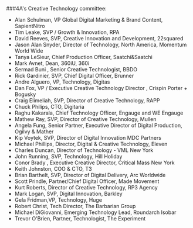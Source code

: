 ###4A's Creative Technology committee:


* Alan Schulman, VP Global Digital Marketing & Brand Content, SapientNitro
* Tim Leake, SVP / Growth & Innovation, RPA
* David Reeves, SVP, Creative Innovation and Development, 22squared
* Jason Alan Snyder, Director of Technology, North America, Momentum World Wide
* Tanya LeSieur, Chief Production Officer, Saatchi&Saatchi
* Mark Avnet, Dean, 360iU, 360i
* Sermad Buni , Senior Creative Technologist, BBDO
* Rick Gardinier, SVP, Chief Digital Officer, Brunner
* Andre Alguero, VP, Technology, Digitas
* Dan Fox, VP / Executive Creative Technology Director , Crispin Porter + Bogusky
* Craig Elimeliah, SVP, Director of Creative Technology, RAPP
* Chuck Philips, CTO, Digitaria
* Raghu Kakarala, Chief Technology Officer, Engauge and WE Engauge
* Mathew Ray, SVP, Director of Creative Technology, Mullen
* Angela Fung, Senior Partner, Executive Director of Digital Production, Ogilvy & Mather
* Kip Voytek, SVP, Director of Digital Innovation MDC Partners
* Michael Phillips, Director, Digital & Creative Technology, Eleven
* Charles Duncan, Director of Technology - VML New York
* John Running, SVP, Technology, Hill Holiday
* Conor Brady , Executive Creative Director, Critical Mass New York
* Keith Johnston, COO & CTO, T3
* Brian Barthelt, SVP, Director of Digital Delivery, Arc Worldwide
* Scott Prindle, Partner/Chief Digital Officer, Made Movement
* Kurt Roberts, Director of Creative Technology, RP3 Agency
* Mark Logan, SVP, Digital Innovation, Barkley
* Gela Fridman,VP, Technology, Huge
* Robert Christ, Tech Director, The Barbarian Group
* Michael DiGiovanni, Emerging Technology Lead, Roundarch Isobar
* Trevor O'Brien, Partner, Technologist, The Experiment